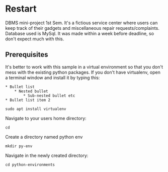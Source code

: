 # Restart

DBMS mini-project 1st Sem. It's a fictious service center where users can keep track of their gadgets and miscellaneous repair requests/complaints. Database used is MySql. It was made within a week before deadline, so don't expect much with this.

## Prerequisites

It's better to work with this sample in a virtual environment so that you don't mess with the existing python packages. If you don't have virtualenv, open a terminal window and install it by typing this:

    * Bullet list
        * Nested bullet
            * Sub-nested bullet etc
    * Bullet list item 2

```
sudo apt install virtualenv
```

Navigate to your users home directory:

```
cd
```

Create a directory named python env

```
mkdir py-env
```

Navigate in the newly created directory:
```
cd python-environments
```
